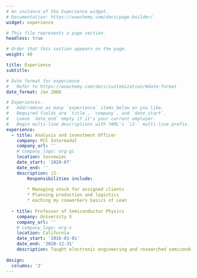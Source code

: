 ```yaml
---
# An instance of the Experience widget.
# Documentation: https://wowchemy.com/docs/page-builder/
widget: experience

# This file represents a page section.
headless: true

# Order that this section appears on the page.
weight: 40

title: Experience
subtitle:

# Date format for experience
#   Refer to https://wowchemy.com/docs/customization/#date-format
date_format: Jan 2006

# Experiences.
#   Add/remove as many `experience` items below as you like.
#   Required fields are `title`, `company`, and `date_start`.
#   Leave `date_end` empty if it's your current employer.
#   Begin multi-line descriptions with YAML's `|2-` multi-line prefix.
experience:
  - title: Analysis and investment Officer
    company: PCC Intermodal
    company_url: ''
    # company_logo: org-gc
    location: Sosnowiec
    date_start: '2020-07'
    date_end: ''
    description: |2-
        Responsibilities include:
        
        * Managing stock for assigned clients
        * Planning production and logistics
        * eaching my cooworkers basics of Lean
   
  - title: Professor of Semiconductor Physics
    company: University X
    company_url: ''
    # company_logo: org-x
    location: California
    date_start: '2016-01-01'
    date_end: '2020-12-31'
    description: Taught electronic engineering and researched semiconductor physics.
    
design:
  columns: '2'
---
```

